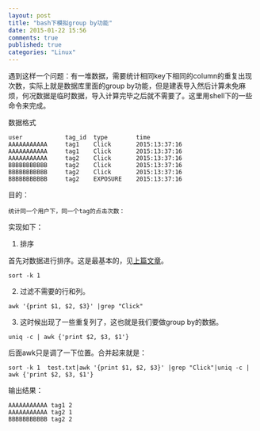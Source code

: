 ```yaml
---
layout: post
title: "bash下模拟group by功能"
date: 2015-01-22 15:56
comments: true
published: true
categories: "Linux"
---
```

  遇到这样一个问题：有一堆数据，需要统计相同key下相同的column的重复出现次数，实际上就是数据库里面的group by功能，但是建表导入然后计算未免麻烦，何况数据是临时数据，导入计算完毕之后就不需要了。这里用shell下的一些命令来完成。

  数据格式

  	user			tag_id  type		time
	AAAAAAAAAAA		tag1	Click		2015:13:37:16
	AAAAAAAAAAA		tag1	Click		2015:13:37:16
	AAAAAAAAAAA		tag2	Click		2015:13:37:16
	BBBBBBBBBBB		tag2	Click		2015:13:37:16
	BBBBBBBBBBB		tag2	Click	    2015:13:37:16
	BBBBBBBBBBB		tag2	EXPOSURE	2015:13:37:16


  目的：

  	统计同一个用户下，同一个tag的点击次数：

  实现如下：

  1. 排序

  首先对数据进行排序。这是最基本的，见[上篇文章][1]。

  	sort -k 1 

  2. 过滤不需要的行和列。

  	awk '{print $1, $2, $3}' |grep "Click" 

  3. 这时候出现了一些重复列了，这也就是我们要做group by的数据。

  	uniq -c | awk {'print $2, $3, $1'} 

  后面awk只是调了一下位置。合并起来就是：

 	sort -k 1  test.txt|awk '{print $1, $2, $3}' |grep "Click"|uniq -c | awk {'print $2, $3, $1'} 

  输出结果：

  	AAAAAAAAAAA tag1 2
	AAAAAAAAAAA tag2 1
	BBBBBBBBBBB tag2 2


[1]: http://cxh.me/2015/01/22/sort-using-multiple-columns/   "Sort多列排序"
